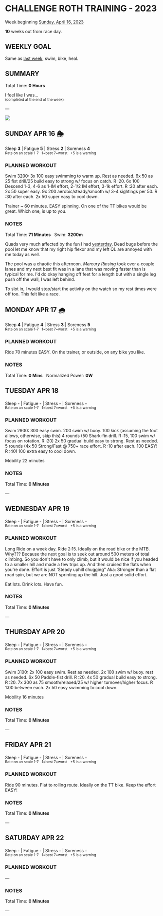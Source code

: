 # CHALLENGE ROTH TRAINING - 2023
Week beginning [Sunday, April 16, 2023](javascript:flick('sun');)

**10** weeks out from race day.

## WEEKLY GOAL
Same as [last week](challenge2023-11weeksout), swim, bike, heal.

## SUMMARY
Total Time: **0 Hours**

I feel like I was...
<br /><sup>(completed at the end of the week)</sup>

&mdash;

![](/assets/jpg/II-9x550.jpeg)

## SUNDAY APR 16 🌦
Sleep **3** | Fatigue **5** | Stress **2** | Soreness **4**
<sup><br />Rate on an scale 1-7 &nbsp; 1=best 7=worst &nbsp; +5 is a warning</sup>

### PLANNED WORKOUT
Swim 3200: 
3x 100 easy swimming to warm up. Rest as needed. 
6x 50 as 25 fist drill/25 build easy to strong w/ focus on catch. R :20. 
6x 100 Descend 1-3, 4-6 as 1-IM effort, 2-1/2 IM effort, 3-1k effort. R :20 after each. 
2x 50 super easy.
9x 200 aerobic/steady/smooth w/ 3-4 sightings per 50. R :30 after each. 
2x 50 super easy to cool down. 

Trainer ~ 60 minutes. EASY spinning. 
On one of the TT bikes would be great. Which one, is up to you.

### NOTES
Total Time: **71 Minutes** &nbsp; Swim: **3200m**

Quads very much affected by the fun I had [yesterday](challenge2023-11weeksout?sat).  Dead bugs before the pool let me know that my right hip flexor and my left QL are annoyed with me today as well.

The pool was a chaotic this afternoon.  _Mercury Rinsing_ took over a couple lanes and my next best fit was in a lane that was moving faster than is typical for me.  I'd do okay hanging off feet for a length but with a single leg push off the wall, I was left behind.  

To slot in, I would stop/start the activity on the watch so my rest times were off too.  This felt like a race.



<!---->
## MONDAY APR 17 🌧
Sleep **4** | Fatigue **4** | Stress **3** | Soreness **5**
<sup><br />Rate on an scale 1-7 &nbsp; 1=best 7=worst &nbsp; +5 is a warning</sup>

### PLANNED WORKOUT
Ride 70 minutes EASY. 
On the trainer, or outside, on any bike you like.

### NOTES
Total Time: **0 Mins** &nbsp; Normalized Power: **0W**
  

<!---->
## TUESDAY APR 18
Sleep **-** | Fatigue **-** | Stress **-** | Soreness **-**
<sup><br />Rate on an scale 1-7 &nbsp; 1=best 7=worst &nbsp; +5 is a warning</sup>

### PLANNED WORKOUT
Swim 2900: 
300 easy swim. 
200 swim w/ buoy. 
100 kick (assuming the foot allows, otherwise, skip this) 
4 rounds (50 Shark-fin drill. R :15, 100 swim w/ focus on rotation. R :20)
2x 50 gradual build easy to strong. Rest as needed. 
5 rounds (4x 50 Strong/Fast @ 750+ race effort. R :10 after each. 100 EASY! R :40)
100 extra easy to cool down. 

Mobility 22 minutes

### NOTES
Total Time: **0 Minutes**

&mdash;  

<!---->
## WEDNESDAY APR 19
Sleep **-** | Fatigue **-** | Stress **-** | Soreness **-**
<sup><br />Rate on an scale 1-7 &nbsp; 1=best 7=worst &nbsp; +5 is a warning</sup>

### PLANNED WORKOUT
Long Ride on a week day. 
Ride 2:15. Ideally on the road bike or the MTB. Why???
Because the next goal is to seek out around 500 meters of total climbing. So you don't have to only climb, but it would be nice if you headed to a smaller hill and made a few trips up. And then cruised the flats when you're done. 
Effort is just 'Steady uphill chugging" Aka: Stronger than a flat road spin, but we are NOT sprinting up the hill. Just a good solid effort. 

Eat lots. Drink lots. Have fun.

### NOTES
Total Time: **0 Minutes**

&mdash;  

<!---->
## THURSDAY APR 20
Sleep **-** | Fatigue **-** | Stress **-** | Soreness **-**
<sup><br />Rate on an scale 1-7 &nbsp; 1=best 7=worst &nbsp; +5 is a warning</sup>

### PLANNED WORKOUT
Swim 3100:
2x 100 easy swim. Rest as needed.
2x 100 swim w/ buoy. rest as needed.
6x 50 Paddle-fist drill. R :20.
4x 50 gradual build easy to strong. R :20.
7x 300 as 75 smooth/relaxed/25 w/ higher turnover/higher focus. R 1:00 between each. 
2x 50 easy swimming to cool down.

Mobility 16 minutes

### NOTES
Total Time: **0 Minutes**

&mdash;  

<!---->
## FRIDAY APR 21
Sleep **-** | Fatigue **-** | Stress **-** | Soreness **-**
<sup><br />Rate on an scale 1-7 &nbsp; 1=best 7=worst &nbsp; +5 is a warning</sup>

### PLANNED WORKOUT
Ride 90 minutes. Flat to rolling route. 
Ideally on the TT bike. 
Keep the effort EASY!

### NOTES
Total Time: **0 Minutes**

&mdash;  

<!---->
## SATURDAY APR 22
Sleep **-** | Fatigue **-** | Stress **-** | Soreness **-**
<sup><br />Rate on an scale 1-7 &nbsp; 1=best 7=worst &nbsp; +5 is a warning</sup>

### PLANNED WORKOUT
&mdash;  

### NOTES
Total Time: **0 Minutes**

&mdash;  
